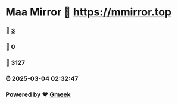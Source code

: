 # Maa Mirror :link: https://mmirror.top 
### :page_facing_up: [3](https://mmirror.top/tag.html) 
### :speech_balloon: 0 
### :hibiscus: 3127 
### :alarm_clock: 2025-03-04 02:32:47 
### Powered by :heart: [Gmeek](https://github.com/Meekdai/Gmeek)
